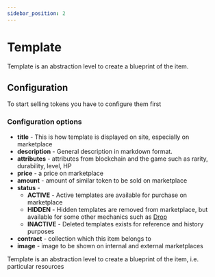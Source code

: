 ```yaml
---
sidebar_position: 2
---
```


# Template

Template is an abstraction level to create a blueprint of the item.

## Configuration

To start selling tokens you have to configure them first

### Configuration options

- **title** - This is how template is displayed on site, especially on marketplace
- **description** - General description in markdown format.
- **attributes** - attributes from blockchain and the game such as rarity, durability, level, HP
- **price** - a price on marketplace
- **amount** - amount of similar token to be sold on marketplace
- **status** -
    - **ACTIVE** - Active templates are available for purchase on marketplace
    - **HIDDEN** - Hidden templates are removed from marketplace, but available for some other mechanics such as [Drop](/admin/simple-mechanics/drop/)
    - **INACTIVE** - Deleted templates exists for reference and history purposes
- **contract** - collection which this item belongs to
- **image** - image to be shown on internal and external marketplaces

Template is an abstraction level to create a blueprint of the item, i.e. particular resources



